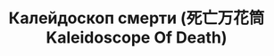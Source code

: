 ---
draft: false
slug: kaleidoskop-smerti-si-wang-mo-hua-tong-kaleidoscope-of-death-9fb26bd4
title: Калейдоскоп смерти (死亡万花筒 Kaleidoscope Of Death)
type: books
params:
  authors:
    - Xi Zi Xu, Си Цзысюй, 西子绪
  book_title: Калейдоскоп смерти (死亡万花筒 Kaleidoscope Of Death)
  book_description: "Всё началось со странных знаков. Сперва домашний кот отказался от \nпривычных объятий, затем Линь Цюши начал замечать, что чувство \nдисгармонии и несоответствия стало постепенно пронизывать всё вокруг.\n\nВ один из таких странных дней он открыл дверь своего дома и обнаружил, \nчто привычный холл превратился в бесконечный коридор. По обеим сторонам \nкоридора располагалось двенадцать одинаковых железных дверей.\n\nИтак, история началась."
  cover: https://images-na.ssl-images-amazon.com/images/S/compressed.photo.goodreads.com/books/1575794976i/44089423.jpg
  languages:
    - Китайский
    - Русский
  goodreads_link: https://www.goodreads.com/book/show/44089423-kaleidoscope-of-death
  page_count: '1900'
  russian_audioversion: false
  russian_translation_status: exists
  short_book_description: Всё началось со странных знаков. Сперва домашний кот отказался от привычных объятий, затем Линь Цюши начал замечать, что чувство дисгармонии и несоответствия стало постепенно пронизывать всё вокруг…
  tags:
    - china
    - lgbtq-plus
    - boys love (bl)
    - fantasy
    - horror
    - mystery
    - romance
---